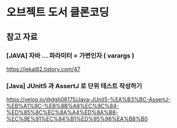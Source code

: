# 오브젝트 도서 클론코딩

## 참고 자료

### [JAVA] 자바 ... 파라미터 = 가변인자 ( varargs )
https://jekal82.tistory.com/47

### [Java] JUnit5 과 AssertJ 로 단위 테스트 작성하기
https://velog.io/@dgh06175/Java-JUnit5-%EA%B3%BC-AssertJ-%EB%A1%9C-%EB%8B%A8%EC%9C%84-%ED%85%8C%EC%8A%A4%ED%8A%B8-%EC%9E%91%EC%84%B1%ED%95%98%EA%B8%B0
